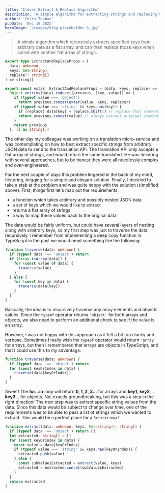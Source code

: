 ```yaml
---
title: 'Clever Extract & Replace Algorithm'
description: 'A simple algorithm for extracting strings and replacing values written in TypeScript.'
author: 'Colin Teahan'
pubDate: 'Dec 16 2022'
heroImage: '/images/blog-placeholder-3.jpg'
---
```


> A simple algorithm which recursively extracts specified keys from arbitrary data as a flat array, and can then replace those keys when called with another flat array of strings.

```ts
export type ExtractAndReplaceProps = (
  data: unknown,
  keys: Set<string>,
  replace?: string[]
) => string[]

export const extar: ExtractAndReplaceProps = (data, keys, replace) =>
  Object.entries(data).reduce((previous, [key, value]) => {
    if (typeof value === 'object')
      return previous.concat(extar(value, keys, replace))
    if (typeof value === 'string' && keys.has(key)) {
      if (replace) data[key] = replace.shift() // replace that element if specified
      return previous.concat(value) // always extract original element
    }
    return previous
  }, [] as string[])
```

The other day my colleague was working on a translation micro-service and was contemplating on how to best extract specific strings from arbitrary JSON data to send to the translation API. The translation API only accepts a flat array of strings, and would return the same translated. He was tinkering with several approaches, but to be honest they were all needlessly complex and over-engineered.

For the next couple of days this problem lingered in the back of my mind, festering, begging for a simple and elegant solution. Finally, I decided to take a stab at the problem and was quite happy with the solution (simplified above). First, things first let's map out the requirements:

- a function which takes arbitrary and possibly nested JSON data
- a set of keys which we would like to extract
- returns a flat array of strings
- a way to map these values back to the original data

The data would be fairly uniform, but could have several layers of nesting along with arbitrary keys, so my first step was just to traverse the data recursively. I remember from implementing a deep copy function in TypeScript in the past we would need something like the following:

```ts
function traverse(data: unknown) {
  if (typeof data !== 'object') return
  if (Array.isArray(data)) {
    for (const value of data) {
      traverse(value)
    }
  } else {
    for (const key in data) {
      traverse(data[key])
    }
  }
}
```

Basically, the idea is to recursively traverse any array elements and objects values. Since the `typeof` operator returns `'object'` for both arrays and objects, we also need to perform an additional check to see if the value is an array.

However, I was not happy with this approach as it felt a bit too clunky and verbose. Sometimes I really wish the `typeof` operator would return `'array'` for arrays, but then I remembered that arrays are objects in TypeScript, and that I could use this to my advantage.

```ts
function traverse(data: unknown) {
  if (typeof data !== 'object') return
  for (const keyOrIndex in data) {
    traverse(data[keyOrIndex])
  }
}
```

Sweet! The **for...in** loop will return **0, 1, 2, 3...** for arrays and **key1**, **key2**, **key3**... for objects. Not exactly groundbreaking, but this was a step in the right direction! The next step was to extract specific string values from the data. Since this data would be subject to change over time, one of the requirements was to be able to pass a list of strings which we wanted to extract. This would be a perfect place for a `Set<string>`!

```ts
function extract(data: unknown, keys: Set<string>): string[] {
  if (typeof data !== 'object') return []
  let extracted: string[] = []
  for (const keyOrIndex in data) {
    const value = data[keyOrIndex]
    if (typeof value === 'string' && keys.has(keyOrIndex)) {
      extracted.push(value)
    } else {
      const subValuesExtracted = extract(value, keys)
      extracted = extracted.concat(subValuesExtracted)
    }
  }
  return extracted
}
```
